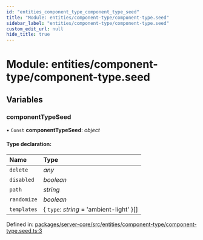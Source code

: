 ```yaml
---
id: "entities_component_type_component_type_seed"
title: "Module: entities/component-type/component-type.seed"
sidebar_label: "entities/component-type/component-type.seed"
custom_edit_url: null
hide_title: true
---
```


# Module: entities/component-type/component-type.seed

## Variables

### componentTypeSeed

• `Const` **componentTypeSeed**: *object*

#### Type declaration:

Name | Type |
:------ | :------ |
`delete` | *any* |
`disabled` | *boolean* |
`path` | *string* |
`randomize` | *boolean* |
`templates` | { `type`: *string* = 'ambient-light' }[] |

Defined in: [packages/server-core/src/entities/component-type/component-type.seed.ts:3](https://github.com/xr3ngine/xr3ngine/blob/673ad6a5f/packages/server-core/src/entities/component-type/component-type.seed.ts#L3)
